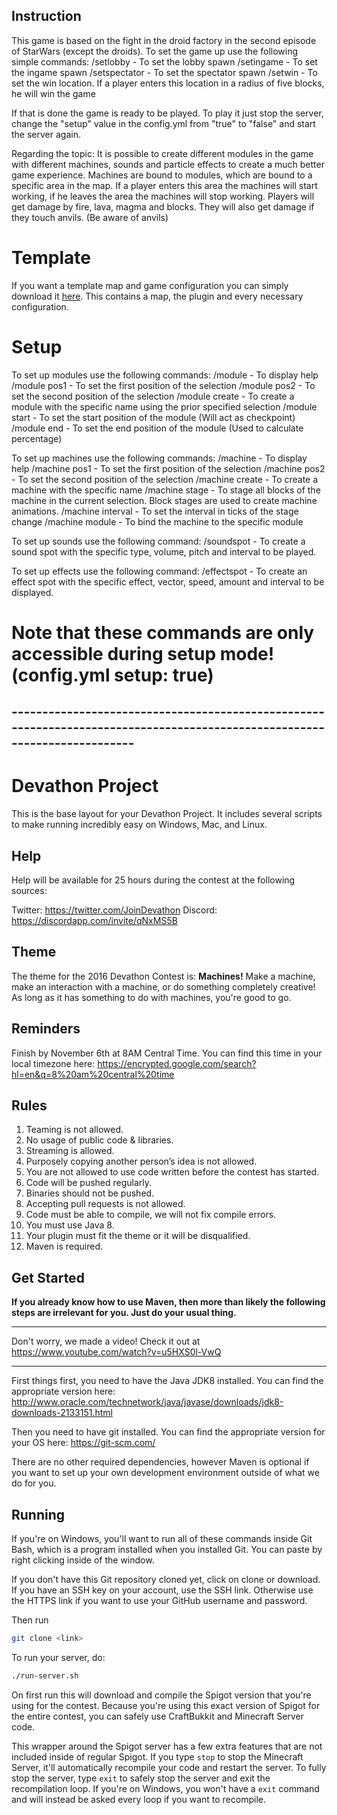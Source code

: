 ## Instruction

This game is based on the fight in the droid factory in the second episode of StarWars (except the droids).
To set the game up use the following simple commands:
/setlobby - To set the lobby spawn
/setingame - To set the ingame spawn
/setspectator - To set the spectator spawn
/setwin - To set the win location. If a player enters this location in a radius of five blocks, he will win the game

If that is done the game is ready to be played. To play it just stop the server, change the "setup" value in the config.yml from "true" to "false" and start the server again.

Regarding the topic: It is possible to create different modules in the game with different machines, sounds and particle effects to create a much better game experience. Machines are bound to modules, which are bound to a specific area in the map. If a player enters this area the machines will start working, if he leaves the area the machines will stop working. Players will get damage by fire, lava, magma and blocks. They will also get damage if they touch anvils. (Be aware of anvils)

# Template

If you want a template map and game configuration you can simply download it <a href="http://dev-tmxx.net/Template.zip">here</a>. This contains a map, the plugin and every necessary configuration.

# Setup

To set up modules use the following commands:
/module - To display help
/module pos1 - To set the first position of the selection
/module pos2 - To set the second position of the selection
/module create <Name> - To create a module with the specific name using the prior specified selection
/module start <Name> - To set the start position of the module (Will act as checkpoint)
/module end <Name> - To set the end position of the module (Used to calculate percentage)

To set up machines use the following commands:
/machine - To display help
/machine pos1 - To set the first position of the selection
/machine pos2 - To set the second position of the selection
/machine create <Name> - To create a machine with the specific name
/machine stage <Name> - To stage all blocks of the machine in the current selection. Block stages are used to create machine animations.
/machine interval <Name> - To set the interval in ticks of the stage change
/machine module <Name> <Module> - To bind the machine to the specific module

To set up sounds use the following command:
/soundspot <SoundType> <Volume> <Pitch> <Interval> <Module> - To create a sound spot with the specific type, volume, pitch and interval to be played.

To set up effects use the following command:
/effectspot <Effect> <VectorX> <VectorY> <VectorZ> <Speed> <Amount> <Interval> - To create an effect spot with the specific effect, vector, speed, amount and interval to be displayed.

# Note that these commands are only accessible during setup mode! (config.yml setup: true)

## --------------------------------------------------------------------------------------------------------------------------

# Devathon Project
This is the base layout for your Devathon Project. It includes several scripts to make running incredibly easy on Windows, Mac, and Linux.

## Help

Help will be available for 25 hours during the contest at the following sources:

Twitter: https://twitter.com/JoinDevathon
Discord: https://discordapp.com/invite/qNxMS5B

## Theme

The theme for the 2016 Devathon Contest is: **Machines!**
Make a machine, make an interaction with a machine, or do something completely creative! As long as it has something to do with machines, you're good to go.

## Reminders

Finish by November 6th at 8AM Central Time. You can find this time in your local timezone here: https://encrypted.google.com/search?hl=en&q=8%20am%20central%20time

## Rules


1.  Teaming is not allowed.
2.  No usage of public code & libraries.
3.  Streaming is allowed.
4.  Purposely copying another person’s idea is not allowed.
5.  You are not allowed to use code written before the contest has started.
6.  Code will be pushed regularly.
7.  Binaries should not be pushed.
8.  Accepting pull requests is not allowed.
9.  Code must be able to compile, we will not fix compile errors.
10. You must use Java 8.
11. Your plugin must fit the theme or it will be disqualified.
12. Maven is required.


## Get Started

**If you already know how to use Maven, then more than likely the following steps are irrelevant for you. Just do your usual thing.**

---

Don't worry, we made a video! Check it out at https://www.youtube.com/watch?v=u5HXS0l-VwQ

---

First things first, you need to have the Java JDK8 installed. You can find the appropriate version here: http://www.oracle.com/technetwork/java/javase/downloads/jdk8-downloads-2133151.html

Then you need to have git installed. You can find the appropriate version for your OS here: https://git-scm.com/

There are no other required dependencies, however Maven is optional if you want to set up your own development environment outside of what we do for you.

## Running

If you're on Windows, you'll want to run all of these commands inside Git Bash, which is a program installed when you installed Git. You can paste by right clicking inside of the window.

If you don't have this Git repository cloned yet, click on clone or download. If you have an SSH key on your account, use the SSH link. Otherwise use the HTTPS link if you want to use your GitHub username and password.

Then run

```bash
git clone <link>
```

To run your server, do:

```bash
./run-server.sh
```

On first run this will download and compile the Spigot version that you're using for the contest. Because you're using this exact version of Spigot for the entire contest, you can safely use CraftBukkit and Minecraft Server code.

This wrapper around the Spigot server has a few extra features that are not included inside of regular Spigot. If you type `stop` to stop the Minecraft Server, it'll automatically recompile your code and restart the server. To fully stop the server, type `exit` to safely stop the server and exit the recompilation loop. If you're on Windows, you won't have a `exit` command and will instead be asked every loop if you want to recompile.

